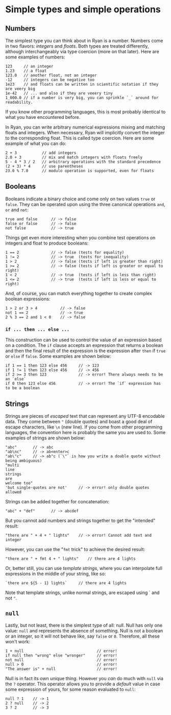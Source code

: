 # Simple types and simple operations

## Numbers

The simplest type you can think about in Ryan is a number. Numbers come in two flavors: _integers_ and _floats_. Both types are treated differently, although interchangeably via type coercion (more on that later). Here are some examples of numbers:
```ryan
123     // an integer
1.23    // a float
123.0   // another float, not an integer
-12     // integers can be negative too
1e23    // and floats can be written in scientific notation if they are veery big
1e-42   // ... and also if they are veeery tiny
1_000.0 // if a number is very big, you can sprinkle `_` around for readability.
```
If you know other programming languages, this is most probably identical to what you have encountered before. 

In Ryan, you can write arbitrary numerical expressions mixing and matching floats and integers. When necessary, Ryan will implicitly convert the integer to the corresponding float. This is called type coercion. Here are some example of what you can do:
```ryan
2 + 3           // add integers
2.0 + 3         // mix and match integers with floats freely
5 - 4 * 3 / 2   // arbitrary operations with the standard precedence
(2 + 3) * 4     // use parentheses
23.0 % 7.0      // modulo operation is supported, even for floats 
```

## Booleans

Booleans indicate a binary choice and come only on two values `true` or `false`. They can be operated upon using the three canonical operations `and`, `or` and `not`:
```ryan
true and false      // -> false
false or false      // -> false
not false           // -> true
```

Things get even more interesting when you combine test operations on integers and float to produce booleans:
```ryan
1 == 2              // -> false (tests for equality)
1 != 2              // -> true  (tests for inequality)
1 > 2               // -> false (tests if left is greater than right)
1 >= 2              // -> false (tests if left is greater or equal to right)
1 < 2               // -> true  (tests if left is less than right)
1 <= 2              // -> true  (tests if left is less or equal to right)
```

And, of course, you can match everything together to create complex boolean expressions:
```ryan
1 > 2 or 3 > 4          // -> false
not 1 == 2              // -> true
2 % 3 == 2 and 1 < 0    // -> false
```

### `if ... then ... else ...`

This construction can be used to control the value of an expression based on a condition. The `if` clause accepts an expression that returns a boolean and then the final result of the expression is the expression after `then` if `true` or `else` if `false`. Some examples are shown below:
```ryan
if 1 == 1 then 123 else 456     // -> 123
if 1 != 1 then 123 else 456     // -> 456
if 2 >= 3 then 123              // -> error! There always needs to be an `else`
if 0 then 123 else 456          // -> error! The `if` expression has to be a boolean 
```

## Strings

Strings are pieces of _escaped_ text that can represent any UTF-8 encodable data. They come between `"` (double quotes) and boast a good deal of escape characters, like `\n` (new line). If you come from other programming languages, the convention here is probably the same you are used to. Some examples of strings are shown below:
```ryan
"abc"       // -> abc
"ab\nc"     // -> ab<enter>c
"ab\"c"     // -> ab"c (`\"` is how you write a double quote without being ambiguous)
"multi
line
strings
are
welcome too"
'but single-quotes are not'     // -> error! only double quotes allowed
```

Strings can be added together for concatenation:
```ryan
"abc" + "def"       // -> abcdef
```
But you cannot add numbers and strings together to get the "intended" result:
```ryan
"there are " + 4 + " lights"    // -> error! Cannot add text and integer
```
However, you can use the "`fmt` trick" to achieve the desired result:
```ryan
"there are " + fmt 4 + " lights"    // there are 4 lights
```
Or, better still, you can use _template strings_, where you can interpolate full expressions in the middle of your string, like so:
```ryan
`there are ${5 - 1} lights`     // there are 4 lights
```
Note that template strings, unlike normal strings, are escaped using \` and not `"`.

## `null`

Lastly, but not least, there is the simplest type of all: null. Null has only one value: `null` and represents the absence of something. Null is not a boolean or an integer, so it will not behave like, say `false` or `0`. Therefore, all these won't work:
```ryan
1 + null                                // error!
if null then "wrong" else "wronger"     // error!
not null                                // error!
null > 0                                // error!
"The answer is" + null                  // error!
```
Null is in fact its own unique thing. However you _can_ do much with `null` via the `?` operator. This operator allows you to provide a _default_ value in case some expression of yours, for some reason evaluated to `null`:
```
null ? 1    // -> 1
2 ? null    // -> 2
3 ? 2       // -> 3
```

